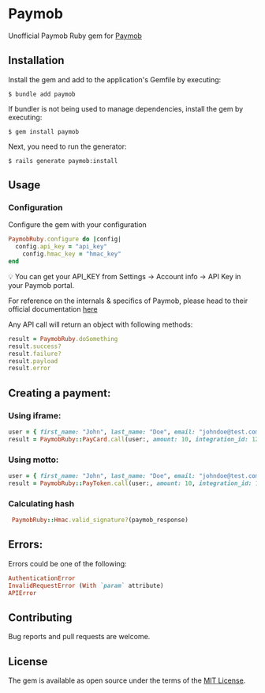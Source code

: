 # Paymob

Unofficial Paymob Ruby gem for [Paymob](https://paymob.com/)

## Installation

Install the gem and add to the application's Gemfile by executing:

	$ bundle add paymob

If bundler is not being used to manage dependencies, install the gem by executing:

	$ gem install paymob

Next, you need to run the generator:

  	$ rails generate paymob:install

## Usage

### Configuration

Configure the gem with your configuration

```ruby
PaymobRuby.configure do |config|
  config.api_key = "api_key"
	config.hmac_key = "hmac_key"
end
```

:bulb: You can get your API_KEY from Settings -> Account info -> API Key in your Paymob portal.

For reference on the internals & specifics of Paymob, please head to their official documentation [here](https://docs.paymob.com/)

Any API call will return an object with following methods: 

```ruby
result = PaymobRuby.doSomething
result.success?
result.failure?
result.payload
result.error
```

## Creating a payment:

### Using iframe:

```ruby
user = { first_name: "John", last_name: "Doe", email: "johndoe@test.com", phone_number: "012xxxxxxxxx" }
result = PaymobRuby::PayCard.call(user:, amount: 10, integration_id: 12345678, iframe_id: 123)
```

### Using motto:

```ruby
user = { first_name: "John", last_name: "Doe", email: "johndoe@test.com", phone_number: "012xxxxxxxxx" }
result = PaymobRuby::PayToken.call(user:, amount: 10, integration_id: 12345678, token: "abc123")
```

### Calculating hash
```ruby
 PaymobRuby::Hmac.valid_signature?(paymob_response)
```

## Errors:
Errors could be one of the following:

```ruby
AuthenticationError
InvalidRequestError (With `param` attribute)
APIError
```

## Contributing

Bug reports and pull requests are welcome.

## License

The gem is available as open source under the terms of the [MIT License](https://opensource.org/licenses/MIT).
